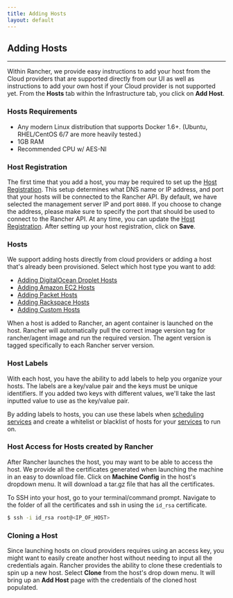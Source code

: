 ```yaml
---
title: Adding Hosts 
layout: default
---
```


## Adding Hosts
---

Within Rancher, we provide easy instructions to add your host from the Cloud providers that are supported directly from our UI as well as instructions to add your own host if your Cloud provider is not supported yet. From the **Hosts** tab within the Infrastructure tab, you click on **Add Host**.

### Hosts Requirements

* Any modern Linux distribution that supports Docker 1.6+. (Ubuntu, RHEL/CentOS 6/7 are more heavily tested.) 
* 1GB RAM 
* Recommended CPU w/ AES-NI 

### Host Registration

The first time that you add a host, you may be required to set up the [Host Registration]({{site.baseurl}}/docs/configuration/host-registration/). This setup determines what DNS name or IP address, and port that your hosts will be connected to the Rancher API. By default, we have selected the management server IP and port `8080`.  If you choose to change the address, please make sure to specify the port that should be used to connect to the Rancher API. At any time, you can update the [Host Registration]({{site.baseurl}}/docs/configuration/host-registration/). After setting up your host registration, click on **Save**.

### Hosts

We support adding hosts directly from cloud providers or adding a host that's already been provisioned. Select which host type you want to add:

* [Adding DigitalOcean Droplet Hosts]({{site.baseurl}}/docs/infrastructure/hosts/digitalocean/)
* [Adding Amazon EC2 Hosts]({{site.baseurl}}/docs/infrastructure/hosts/amazon/)
* [Adding Packet Hosts]({{site.baseurl}}/docs/infrastructure/hosts/packet/)
* [Adding Rackspace Hosts]({{site.baseurl}}/docs/infrastructure/hosts/rackspace/)
* [Adding Custom Hosts]({{site.baseurl}}/docs/infrastructure/hosts/custom/)

When a host is added to Rancher, an agent container is launched on the host. Rancher will automatically pull the correct image version tag for rancher/agent image and run the required version. The agent version is tagged specifically to each Rancher server version.

<a id="hostlabels"></a>
### Host Labels

With each host, you have the ability to add labels to help you organize your hosts. The labels are a key/value pair and the keys must be unique identifiers. If you added two keys with different values, we'll take the last inputted value to use as the key/value pair.

By adding labels to hosts, you can use these labels when [scheduling services]({{site.baseurl}}/docs/services/projects/adding-services/#scheduling-services) and create a whitelist or blacklist of hosts for your [services]({{site.baseurl}}/docs/services/projects/adding-services) to run on. 

<a id="machine-config"></a>
### Host Access for Hosts created by Rancher

After Rancher launches the host, you may want to be able to access the host. We provide all the certificates generated when launching the machine in an easy to download file. Click on **Machine Config** in the host's dropdown menu. It will download a tar.gz file that has all the certificates.

To SSH into your host, go to your terminal/command prompt. Navigate to the folder of all the certificates and ssh in using the `id_rsa` certificate.

```bash
$ ssh -i id_rsa root@<IP_OF_HOST>
```

### Cloning a Host

Since launching hosts on cloud providers requires using an access key, you might want to easily create another host without needing to input all the credentials again. Rancher provides the ability to clone these credentials to spin up a new host. Select **Clone** from the host's drop down menu. It will bring up an **Add Host** page with the credentials of the cloned host populated.



